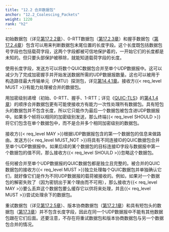 ```yaml
---
title: "12.2 合并数据包"
anchor: "12.2_Coalescing_Packets"
weight: 1220
rank: "h2"
---
```


初始数据包（详见[第17.2.2章]()）、0-RTT数据包（[第17.2.3章]()）和握手数据包（[第17.2.4章]()）包含可以用来判断数据包末尾位置的长度字段。这个长度既包括数据包号字段也包括载荷字段，这两个字段都被可信地保护着的，一开始它们的长度都是未知的。但只要头部保护被移除，就能知道载荷字段的长度。

使用长度字段，发送方可以将数个QUIC数据包合并至单个UDP数据报中。这可以减少为了完成加密握手并开始发送数据所需的UDP数据报数量。这也可以被用于构造路径最大传输单元（PMTU）探测包，详见[第14.4.1章]()。接收方{{< req_level MUST >}}有能力处理被合并的数据包。

用加密级别递增（初始、0-RTT、握手、1-RTT；详见《[QUIC-TLS]()》的[第4.1.4章]()）的顺序合并数据包更有可能使接收方有能力一次性处理所有数据包。具有短包头的数据包并不包含长度，所以它只能作为最后一个数据包被包含进UDP数据报中。如果多个帧将以相同的加密级别发送，那么终端{{< req_level SHOULD >}}将它们包含在单个数据包中，而不是合并多个相同加密级别的数据包。

接收方{{< req_level MAY >}}根据UDP数据报包含的第一个数据包的信息来做路由。发送方{{< req_level MUST_NOT >}}将具有不同连接ID的QUIC数据包合并至单个UDP数据报中。如果后续的某个数据包的目标连接ID字段与数据报中第一个数据包的值不同，那么接收方{{< req_level SHOULD >}}忽略这个数据包。

任何被合并至单个UDP数据报的QUIC数据包都是独立且完整的。被合并的QUIC数据包的接收方{{< req_level MUST >}}独立处理每个QUIC数据包并单独确认它们，就好像它们是作为不同UDP数据报的载荷被接收的。例如，如果对一个数据包的解密失败了（因为密钥出于某个理由而不可用），那么接收方{{< req_level MAY >}}要么丢弃这个数据包要么缓存它以供将来处理，并且{{< req_level MUST >}}尝试处理余下的数据包。

重试数据包（详见[第17.2.5章]()）、版本协商数据包（[第17.2.1章]()）和具有短包头的数据包（[第17.3章]()）并不包含长度字段，因此在同一个UDP数据报中不能有其他数据包跟在它们后面。还要注意，不存在将重试数据包和版本协商数据包与另一个数据包合并的情况。
